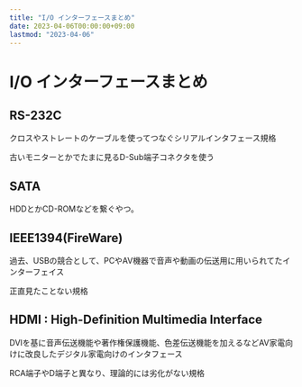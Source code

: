 ```yaml
---
title: "I/O インターフェースまとめ"
date: 2023-04-06T00:00:00+09:00
lastmod: "2023-04-06"
---
```

# I/O インターフェースまとめ

## RS-232C

クロスやストレートのケーブルを使ってつなぐシリアルインタフェース規格

古いモニターとかでたまに見るD-Sub端子コネクタを使う

## SATA

HDDとかCD-ROMなどを繋ぐやつ。

## IEEE1394(FireWare)

過去、USBの競合として、PCやAV機器で音声や動画の伝送用に用いられてたインターフェイス

正直見たことない規格

## HDMI : High-Definition Multimedia Interface

DVIを基に音声伝送機能や著作権保護機能、色差伝送機能を加えるなどAV家電向けに改良したデジタル家電向けのインタフェース

RCA端子やD端子と異なり、理論的には劣化がない規格